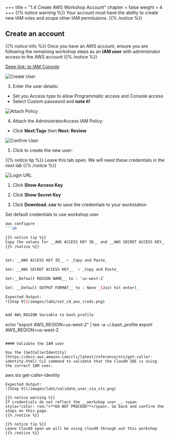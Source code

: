 +++
title = "1.4 Create AWS Workshop Account"
chapter = false
weight = 4
+++
{{% notice warning %}}
Your account must have the ability to create new IAM roles and scope other IAM permissions.
{{% /notice %}}

## Create an account 

{{% notice info %}}
Once you have an AWS account, ensure you are following the remaining workshop steps
as an **IAM user** with administrator access to the AWS account
{{% /notice %}}

[Deep link: to IAM Console](https://console.aws.amazon.com/iam/home?region=us-west-2#/users$new)

![Create User](/images/getting_started/iam-1-create-user.png)

3. Enter the user details:
  - Set you Access type to allow Programmatic access and Console access
  - Select Custom password and __note it!__

![Attach Policy](/images/getting_started/iam-2-attach-policy.png)

4. Attach the AdministratorAccess IAM Policy:

  - Click __Next:Tags__ then __Next: Review__

![Confirm User](/images/getting_started/iam-3-create-user.png)

5. Click to create the new user:

{{% notice tip %}}
Leave this tab open.  We will need these credentials in the next lab
{{% /notice %}}

![Login URL](/images/getting_started/download-creds.png )

1. Click __Show Access Key__

2. Click __Show Secret Key__

3. Click __Download .csv__ to save the credentials to your workstation

Set default credentials to use workshop user

```sh
aws configure
```sh

{{% notice tip %}}
Copy the values for __AWS ACCESS KEY ID__ and __AWS SECRET ACCESS KEY__ from the AWS IAM Console. If you have accediently closed this tab you can find the credentials in the __csv file__ that you downloaded in LAB 0
{{% /notice %}}


Set: __AWS ACCESS KEY ID__ < _Copy and Paste_

Set: __AWS SECRET ACCESS KEY__  < _Copy and Paste_

Set:__Default REGION NAME__ to : `us-west-2`

Set: __Default OUTPUT FORMAT__ to : None _(Just hit enter)_

Expected Output:
![Step 9](/images/lab1/set_c9_aws_creds.png)


Add AWS_REGION Variable to bash_profile
```
echo "export AWS_REGION=us-west-2" | tee -a ~/.bash_profile
export AWS_REGION=us-west-2
```

#### Validate the IAM user

Use the [GetCallerIdentity](https://docs.aws.amazon.com/cli/latest/reference/sts/get-caller-identity.html) CLI command to validate that the Cloud9 IDE is using the correct IAM user.

```
aws sts get-caller-identity
```
Expected Output:
![Step 9](/images/lab1/validate_user_via_sts.png)

{{% notice warning %}}
If credentials do not reflect the __workshop user__, <span style="color: red;">**DO NOT PROCEED**</span>. Go back and confirm the steps on this page.
{{% /notice %}}

{{% notice tip %}}
Leave Cloud9 open we will be using cloud9 through out this workshop
{{% /notice %}}

